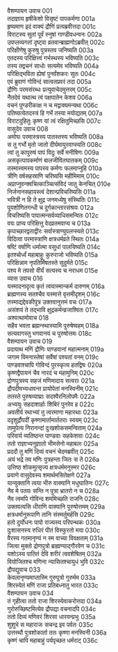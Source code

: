 वैशम्पायन उवाच	001  
तदाज्ञाय हृषीकेशो विसृष्टं पापकर्मणा	001a  
हृष्यमाण इदं वाक्यं द्रौणिं प्रत्यब्रवीत्तदा	001c  
विराटस्य सुतां पूर्वं स्नुषां गाण्डीवधन्वनः	002a  
उपप्लव्यगतां दृष्ट्वा व्रतवान्ब्राह्मणोऽब्रवीत्	002c  
परिक्षीणेषु कुरुषु पुत्रस्तव जनिष्यति	003a  
एतदस्य परिक्षित्त्वं गर्भस्थस्य भविष्यति	003c  
तस्य तद्वचनं साधोः सत्यमेव भविष्यति	004a  
परिक्षिद्भविता ह्येषां पुनर्वंशकरः सुतः	004c  
एवं ब्रुवाणं गोविन्दं सात्वतप्रवरं तदा	005a  
द्रौणिः परमसंरब्धः प्रत्युवाचेदमुत्तरम्	005c  
नैतदेवं यथात्थ त्वं पक्षपातेन केशव	006a  
वचनं पुण्डरीकाक्ष न च मद्वाक्यमन्यथा	006c  
पतिष्यत्येतदस्त्रं हि गर्भे तस्या मयोद्यतम्	007a  
विराटदुहितुः कृष्ण यां त्वं रक्षितुमिच्छसि	007c  
वासुदेव उवाच	008  
अमोघः परमास्त्रस्य पातस्तस्य भविष्यति	008a  
स तु गर्भो मृतो जातो दीर्घमायुरवाप्स्यति	008c  
त्वां तु कापुरुषं पापं विदुः सर्वे मनीषिणः	009a  
असकृत्पापकर्माणं बालजीवितघातकम्	009c  
तस्मात्त्वमस्य पापस्य कर्मणः फलमाप्नुहि	010a  
त्रीणि वर्षसहस्राणि चरिष्यसि महीमिमाम्	010c  
अप्राप्नुवन्क्वचित्काञ्चित्संविदं जातु केनचित्	010e  
निर्जनानसहायस्त्वं देशान्प्रविचरिष्यसि	011a  
भवित्री न हि ते क्षुद्र जनमध्येषु संस्थितिः	011c  
पूयशोणितगन्धी च दुर्गकान्तारसंश्रयः	012a  
विचरिष्यसि पापात्मन्सर्वव्याधिसमन्वितः	012c  
वयः प्राप्य परिक्षित्तु वेदव्रतमवाप्य च	013a  
कृपाच्छारद्वताद्वीरः सर्वास्त्राण्युपलप्स्यते	013c  
विदित्वा परमास्त्राणि क्षत्रधर्मव्रते स्थितः	014a  
षष्टिं वर्षाणि धर्मात्मा वसुधां पालयिष्यति	014c  
इतश्चोर्ध्वं महाबाहुः कुरुराजो भविष्यति	015a  
परिक्षिन्नाम नृपतिर्मिषतस्ते सुदुर्मते	015c  
पश्य मे तपसो वीर्यं सत्यस्य च नराधम	015e  
व्यास उवाच	016  
यस्मादनादृत्य कृतं त्वयास्मान्कर्म दारुणम्	016a  
ब्राह्मणस्य सतश्चैव यस्मात्ते वृत्तमीदृशम्	016c  
तस्माद्यद्देवकीपुत्र उक्तवानुत्तमं वचः	017a  
असंशयं ते तद्भावि क्षुद्रकर्मन्व्रजाश्वितः	017c  
अश्वत्थामोवाच	018  
सहैव भवता ब्रह्मन्स्थास्यामि पुरुषेष्वहम्	018a  
सत्यवागस्तु भगवानयं च पुरुषोत्तमः	018c  
वैशम्पायन उवाच	019  
प्रदायाथ मणिं द्रौणिः पाण्डवानां महात्मनाम्	019a  
जगाम विमनास्तेषां सर्वेषां पश्यतां वनम्	019c  
पाण्डवाश्चापि गोविन्दं पुरस्कृत्य हतद्विषः	020a  
कृष्णद्वैपायनं चैव नारदं च महामुनिम्	020c  
द्रोणपुत्रस्य सहजं मणिमादाय सत्वराः	021a  
द्रौपदीमभ्यधावन्त प्रायोपेतां मनस्विनीम्	021c  
ततस्ते पुरुषव्याघ्राः सदश्वैरनिलोपमैः	022a  
अभ्ययुः सहदाशार्हाः शिबिरं पुनरेव ह	022c  
अवतीर्य रथाभ्यां तु त्वरमाणा महारथाः	023a  
ददृशुर्द्रौपदीं कृष्णामार्तामार्ततराः स्वयम्	023c  
तामुपेत्य निरानन्दां दुःखशोकसमन्विताम्	024a  
परिवार्य व्यतिष्ठन्त पाण्डवाः सहकेशवाः	024c  
ततो राज्ञाभ्यनुज्ञातो भीमसेनो महाबलः	025a  
प्रददौ तु मणिं दिव्यं वचनं चेदमब्रवीत्	025c  
अयं भद्रे तव मणिः पुत्रहन्ता जितः स ते	026a  
उत्तिष्ठ शोकमुत्सृज्य क्षत्रधर्ममनुस्मर	026c  
प्रयाणे वासुदेवस्य शमार्थमसितेक्षणे	027a  
यान्युक्तानि त्वया भीरु वाक्यानि मधुघातिनः	027c  
नैव मे पतयः सन्ति न पुत्रा भ्रातरो न च	028a  
नैव त्वमपि गोविन्द शममिच्छति राजनि	028c  
उक्तवत्यसि धीराणि वाक्यानि पुरुषोत्तमम्	029a  
क्षत्रधर्मानुरूपाणि तानि संस्मर्तुमर्हसि	029c  
हतो दुर्योधनः पापो राज्यस्य परिपन्थकः	030a  
दुःशासनस्य रुधिरं पीतं विस्फुरतो मया	030c  
वैरस्य गतमानृण्यं न स्म वाच्या विवक्षताम्	031a  
जित्वा मुक्तो द्रोणपुत्रो ब्राह्मण्याद्गौरवेण च	031c  
यशोऽस्य पातितं देवि शरीरं त्ववशेषितम्	032a  
वियोजितश्च मणिना न्यासितश्चायुधं भुवि	032c  
द्रौपद्युवाच	033  
केवलानृण्यमाप्तास्मि गुरुपुत्रो गुरुर्मम	033a  
शिरस्येतं मणिं राजा प्रतिबध्नातु भारत	033c  
वैशम्पायन उवाच	034  
तं गृहीत्वा ततो राजा शिरस्येवाकरोत्तदा	034a  
गुरोरुच्छिष्टमित्येव द्रौपद्या वचनादपि	034c  
ततो दिव्यं मणिवरं शिरसा धारयन्प्रभुः	035a  
शुशुभे स महाराजः सचन्द्र इव पर्वतः	035c  
उत्तस्थौ पुत्रशोकार्ता ततः कृष्णा मनस्विनी	036a  
कृष्णं चापि महाबाहुं पर्यपृच्छत धर्मराट्	036c  
